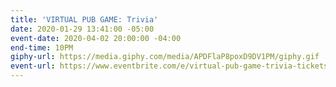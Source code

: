 ```yaml
---
title: 'VIRTUAL PUB GAME: Trivia'
date: 2020-01-29 13:41:00 -05:00
event-date: 2020-04-02 20:00:00 -04:00
end-time: 10PM
giphy-url: https://media.giphy.com/media/APDFlaP8poxD9DV1PM/giphy.gif
event-url: https://www.eventbrite.com/e/virtual-pub-game-trivia-tickets-97013663479
---
```


